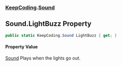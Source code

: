 ### [KeepCoding](KeepCoding.md 'KeepCoding').[Sound](KeepCoding_Sound.md 'KeepCoding.Sound')
## Sound.LightBuzz Property
```csharp
public static KeepCoding.Sound LightBuzz { get; }
```
#### Property Value
[Sound](KeepCoding_Sound.md 'KeepCoding.Sound')
Plays when the lights go out.  
